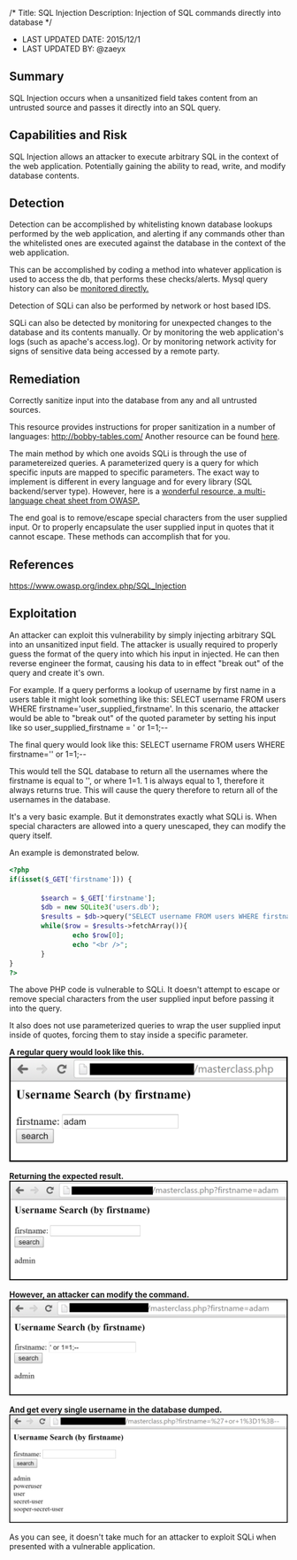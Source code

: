 /*
Title: SQL Injection
Description: Injection of SQL commands directly into database
*/

- LAST UPDATED DATE: 2015/12/1
- LAST UPDATED BY: @zaeyx

## Summary

SQL Injection occurs when a unsanitized field takes content from an untrusted source and passes it directly into an SQL query.

## Capabilities and Risk

SQL Injection allows an attacker to execute arbitrary SQL in the context of the web application.  Potentially gaining the ability to read, write, and modify database contents.

## Detection

Detection can be accomplished by whitelisting known database lookups performed by the web application, and alerting if any commands other than the whitelisted ones are executed against the database in the context of the web application.

This can be accomplished by coding a method into whatever application is used to access the db, that performs these checks/alerts.  Mysql query history can also be [monitored directly.](https://stackoverflow.com/questions/21523811/mysql-commands-history)

Detection of SQLi can also be performed by network or host based IDS.

SQLi can also be detected by monitoring for unexpected changes to the database and its contents manually.  Or by monitoring the web application's logs (such as apache's access.log).  Or by monitoring network activity for signs of sensitive data being accessed by a remote party.


## Remediation

Correctly sanitize input into the database from any and all untrusted sources.

This resource provides instructions for proper sanitization in a number of languages: http://bobby-tables.com/
Another resource can be found [here](https://www.owasp.org/index.php/SQL_Injection_Prevention_Cheat_Sheet).

The main method by which one avoids SQLi is through the use of parametereized queries.  A parameterized query is a query for which specific inputs are mapped to specific parameters.  The exact way to implement is different in every language and for every library (SQL backend/server type).  However, here is a [wonderful resource, a multi-language cheat sheet from OWASP.](https://www.owasp.org/index.php/Query_Parameterization_Cheat_Sheet)

The end goal is to remove/escape special characters from the user supplied input.  Or to properly encapsulate the user supplied input in quotes that it cannot escape.  These methods can accomplish that for you.


## References

https://www.owasp.org/index.php/SQL_Injection

## Exploitation

An attacker can exploit this vulnerability by simply injecting arbitrary SQL into an unsanitized input field.  The attacker is usually required to properly guess the format of the query into which his input in injected.  He can then reverse engineer the format, causing his data to in effect "break out" of the query and create it's own.

For example.  If a query performs a lookup of username by first name in a users table it might look something like this: SELECT username FROM users WHERE firstname='user_supplied_firstname'.  In this scenario, the attacker would be able to "break out" of the quoted parameter by setting his input like so user_supplied_firstname = ' or 1=1;--

The final query would look like this: SELECT username FROM users WHERE firstname='' or 1=1;--

This would tell the SQL database to return all the usernames where the firstname is equal to '', or where 1=1.  1 is always equal to 1, therefore it always returns true.  This will cause the query therefore to return all of the usernames in the database.

It's a very basic example.  But it demonstrates exactly what SQLi is.  When special characters are allowed into a query unescaped, they can modify the query itself.

An example is demonstrated below.

```php
<?php
if(isset($_GET['firstname'])) {

        $search = $_GET['firstname'];
        $db = new SQLite3('users.db');
        $results = $db->query("SELECT username FROM users WHERE firstname='$search'");
        while($row = $results->fetchArray()){
                echo $row[0];
                echo "<br />";
        }
}
?>
```
The above PHP code is vulnerable to SQLi.  It doesn't attempt to escape or remove special characters from the user supplied input before passing it into the query.

It also does not use parameterized queries to wrap the user supplied input inside of quotes, forcing them to stay inside a specific parameter.

**A regular query would look like this.**
![SQLi](../Assets/Web/SQLi_0.png)

**Returning the expected result.**
![SQLi](../Assets/Web/SQLi_1.png)

**However, an attacker can modify the command.**
![SQLi](../Assets/Web/SQLi_2.png)

**And get every single username in the database dumped.**
![SQLi](../Assets/Web/SQLi_3.png)

As you can see, it doesn't take much for an attacker to exploit SQLi when presented with a vulnerable application.  
